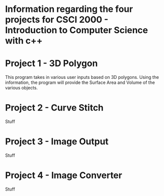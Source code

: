 # Information regarding the four projects for CSCI 2000 - Introduction to Computer Science with c++

# Project 1 - 3D Polygon
This program takes in various user inputs based on 3D polygons. Using the information, the program will provide the Surface Area and Volume of the various objects.

# Project 2 - Curve Stitch
Stuff

# Project 3 - Image Output
Stuff

# Project 4 - Image Converter
Stuff
